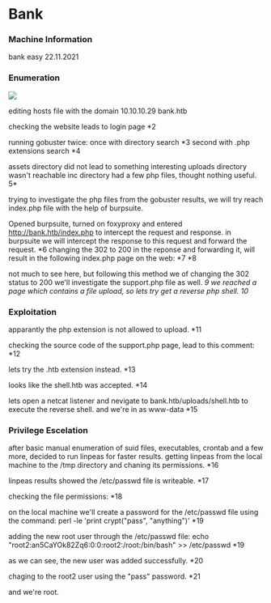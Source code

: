 # Bank

### Machine Information
bank
easy
22.11.2021

### Enumeration
![](https://user-images.githubusercontent.com/21021400/142858477-b4813bcd-00c0-4ead-b92e-e8a8d311c20d.png)

editing hosts file with the domain
10.10.10.29	bank.htb

checking the website leads to login page
*2

running gobuster twice:
once with directory search
*3
second with .php extensions search
*4

assets directory did not lead to something interesting
uploads directory wasn't reachable
inc directory had a few php files, thought nothing useful.
5*

trying to investigate the php files from the gobuster results,
we will try reach index.php file with the help of burpsuite.

Opened burpsuite, turned on foxyproxy and entered
http://bank.htb/index.php to intercept the request and response.
in burpsuite we will intercept the response to this request and forward the request.
*6
changing the 302 to 200 in the reponse and forwarding it, will result in the following index.php page on the web:
*7
*8

not much to see here, but following this method we of changing the 302 status to 200 we'll investigate the support.php file as well.
*9
we reached a page which contains a file upload, so lets try get a reverse php shell.
10*

### Exploitation

apparantly the php extension is not allowed to upload.
*11

checking the source code of the support.php page, lead to this comment:
*12

lets try the .htb extension instead.
*13

looks like the shell.htb was accepted.
*14

lets open a netcat listener and nevigate to bank.htb/uploads/shell.htb to execute the reverse shell.
and we're in as www-data
*15

### Privilege Escelation
after basic manual enumeration of suid files, executables, crontab and a few more, decided to run linpeas for faster results.
getting linpeas from the local machine to the /tmp directory and chaning its permissions.
*16

linpeas results showed the /etc/passwd file is writeable.
*17

checking the file permissions:
*18

on the local machine we'll create a password for the /etc/passwd file using the command:
perl -le 'print crypt("pass", "anything")'
*19

adding the new root user through the /etc/passwd file:
echo "root2:an5CaYOk82Zq6:0:0:root2:/root:/bin/bash" >> /etc/passwd
*19

as we can see, the new user was added successfully.
*20

chaging to the root2 user using the "pass" password.
*21

and we're root.






